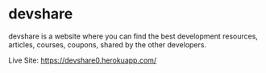 # devshare

devshare is a website where you can find the best development resources, articles, courses, coupons, shared by the other developers. 

Live Site: https://devshare0.herokuapp.com/

